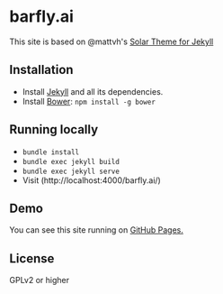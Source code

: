 barfly.ai
======================

This site is based on @mattvh's [Solar Theme for Jekyll](https://github.com/mattvh/solar-theme-jekyll)

Installation
--------------
* Install [Jekyll](https://jekyllrb.com/docs/installation/) and all its dependencies.
* Install [Bower](https://bower.io/): `npm install -g bower`

Running locally
--------------
* `bundle install`
* `bundle exec jekyll build`
* `bundle exec jekyll serve`
* Visit (http://localhost:4000/barfly.ai/)

Demo
-------

You can see this site running on [GitHub Pages.](owen9825.github.io/barfly.ai/)


License
---------

GPLv2 or higher
